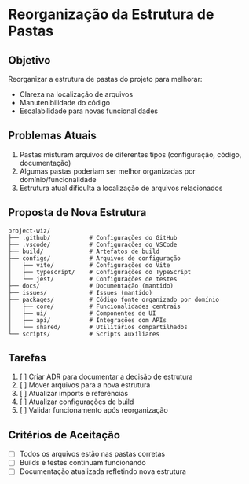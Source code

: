 # Reorganização da Estrutura de Pastas

## Objetivo
Reorganizar a estrutura de pastas do projeto para melhorar:
- Clareza na localização de arquivos
- Manutenibilidade do código
- Escalabilidade para novas funcionalidades

## Problemas Atuais
1. Pastas misturam arquivos de diferentes tipos (configuração, código, documentação)
2. Algumas pastas poderiam ser melhor organizadas por domínio/funcionalidade
3. Estrutura atual dificulta a localização de arquivos relacionados

## Proposta de Nova Estrutura

```
project-wiz/
├── .github/           # Configurações do GitHub
├── .vscode/           # Configurações do VSCode
├── build/             # Artefatos de build
├── configs/           # Arquivos de configuração
│   ├── vite/          # Configurações do Vite
│   ├── typescript/    # Configurações do TypeScript
│   └── jest/          # Configurações de testes
├── docs/              # Documentação (mantido)
├── issues/            # Issues (mantido)
├── packages/          # Código fonte organizado por domínio
│   ├── core/          # Funcionalidades centrais
│   ├── ui/            # Componentes de UI
│   ├── api/           # Integrações com APIs
│   └── shared/        # Utilitários compartilhados
└── scripts/           # Scripts auxiliares
```

## Tarefas
1. [ ] Criar ADR para documentar a decisão de estrutura
2. [ ] Mover arquivos para a nova estrutura
3. [ ] Atualizar imports e referências
4. [ ] Atualizar configurações de build
5. [ ] Validar funcionamento após reorganização

## Critérios de Aceitação
- [ ] Todos os arquivos estão nas pastas corretas
- [ ] Builds e testes continuam funcionando
- [ ] Documentação atualizada refletindo nova estrutura